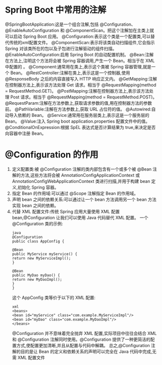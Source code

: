 # Spring Boot 中常用的注解
@SpringBootApplication:这是一个组合注解,包括 @Configuration、@EnableAutoConfiguration 和 @ComponentScan。把这个注解加在主类上就可以启动 Spring Boot 应用。
@Configuration:表示这个类是一个配置类,可以替代传统的xml配置文件。
@ComponentScan:表示将该类自动扫描组件,它会指示 Spring 对该类所在的包以及子包进行注解驱动的组件扫描。
@EnableAutoConfiguration:启用 Spring Boot 的自动配置机制。
@Bean:注解在方法上,注明这个方法将会被 Spring 容器调用,产生一个 Bean。相当于在 XML 中配置的 <bean>。
@Component:通常用在类上,表示这个类被 Spring 容器管理,就是一个 Bean。
@RestController:注解在类上,表示这是一个控制器,使用 @ResponseBody 之后的内容直接写入 HTTP 响应正文内。
@GetMapping:注解在控制器方法上,表示该方法处理 Get 请求。相当于 @RequestMapping(method = RequestMethod.GET)。
@PostMapping:注解在控制器方法上,表示该方法处理 Post 请求。相当于 @RequestMapping(method = RequestMethod.POST)。
@RequestParam:注解在方法参数上,获取请求参数的值,用在控制器方法的参数前。
@PathVariable:注解在方法参数上,获取 URL 占位符的值。
@Autowired:自动导入依赖的 Bean。
@Service:通常用在服务层类上,表示这是一个服务层的 Bean。
@Value:注入 Spring boot application.properties 配置文件中的值。
@ConditionalOnExpression:根据 SpEL 表达式是否计算结果为 true,来决定是否向容器中注册 Bean。

# @Configuration 的作用
1. 定义配置类:被 @Configuration 注解的类内部包含有一个或多个被 @Bean 注解的方法,这些方法将会被 AnnotationConfigApplicationContext 或 AnnotationConfigWebApplicationContext 类进行扫描,并用于构建 bean 定义,初始化 Spring 容器。
2. 指定 Bean 的作用域:可以通过 @Scope 注解指定 Bean 的作用域。
3. 声明 bean 之间的依赖关系:可以通过让一个 bean 方法调用另一个 bean 方法实现 bean 之间的依赖。
4. 代替 XML 配置文件:传统 Spring 应用大量使用 XML 配置 bean,@Configuration 让我们可以使用 Java 代码替代 XML 配置。
   一个 @Configuration 类的示例:
    ```
   java
   @Configuration
   public class AppConfig {

   @Bean
   public MyService myService() {
   return new MyServiceImpl();
   }

   @Bean
   public MyDao myDao() {
   return new MyDaoImpl();
   }
   }
   ```
   这个 AppConfig 类等价于以下的 XML 配置:
   ```
   xml
   <beans>
   <bean id="myService" class="com.example.MyServiceImpl"/>
   <bean id="myDao" class="com.example.MyDaoImpl"/>
   </beans>
   ```
   @Configuration 并不意味着完全抛弃 XML 配置,实际项目中往往会结合 XML 和 @Configuration 注解同时使用。@Configuration 提供了一种更简洁的配置方式,使配置更加清晰,并且从配置与代码中解耦。
   总之,@Configuration 注解的目的是让 Bean 的定义和依赖关系的声明可以完全在 Java 代码中完成,无需 XML 配置文件